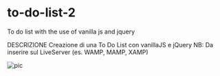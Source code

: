 # to-do-list-2
To do list with the use of vanilla js and jquery


DESCRIZIONE 
Creazione di una To Do List con vanillaJS e jQuery 
NB: Da inserire sul LiveServer (es. WAMP, MAMP, XAMP)

![pic](https://user-images.githubusercontent.com/98649610/162703465-a56ead27-ec97-4f83-bac2-c7b63d347b1b.JPG)
